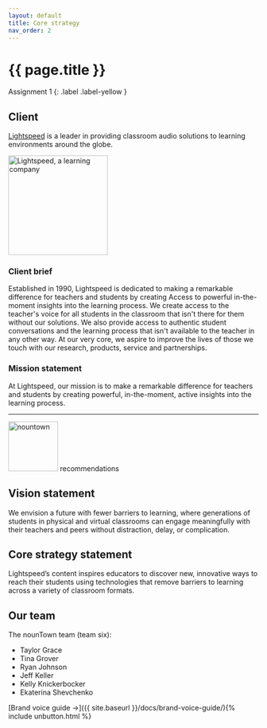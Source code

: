```yaml
---
layout: default
title: Core strategy
nav_order: 2
---
```


# {{ page.title }} 

Assignment 1
{: .label .label-yellow }

## Client
[Lightspeed](https://www.lightspeed-tek.com/) is a leader in providing classroom audio solutions to learning environments around the globe.

<a href="https://www.lightspeed-tek.com/"><img src="{{ site.baseurl }}/assets/images/lightspeed-logo.svg/" width="200px" alt="Lightspeed, a learning company" /></a>

### Client brief
Established in 1990, Lightspeed is dedicated to making a remarkable difference for teachers and students by creating Access to powerful in-the-moment insights into the learning process. We create access to the teacher's voice for all students in the classroom that isn't there for them without our solutions. We also provide access to authentic student conversations and the learning process that isn't available to the teacher in any other way. At our very core, we aspire to improve the lives of those we touch with our research, products, service and partnerships. 

### Mission statement
At Lightspeed, our mission is to make a remarkable difference for teachers and students by creating powerful, in-the-moment, active insights into the learning process. 

<hr>

<img src="{{site.baseul}}/assets/images/nountown.png" width="100px" alt="nountown" /> recommendations

## Vision statement 
We envision a future with fewer barriers to learning, where generations of students in physical and virtual classrooms can engage meaningfully with their teachers and peers without distraction, delay, or complication.

## Core strategy statement
Lightspeed’s content inspires educators to discover new, innovative ways to reach their students using technologies that remove barriers to learning across a variety of classroom formats.

## Our team

The nounTown team (team six):

- Taylor Grace
- Tina Grover
- Ryan Johnson
- Jeff Keller
- Kelly Knickerbocker
- Ekaterina Shevchenko


[Brand voice guide →]({{ site.baseurl }}/docs/brand-voice-guide/){% include unbutton.html %}